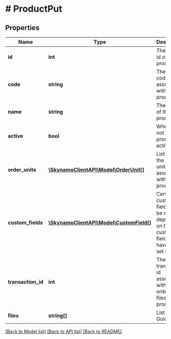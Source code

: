 # # ProductPut

## Properties

Name | Type | Description | Notes
------------ | ------------- | ------------- | -------------
**id** | **int** | The unique id of the product |
**code** | **string** | The unique code associated with this product | [optional]
**name** | **string** | The name of the product | [optional]
**active** | **bool** | Whether or not the product is active | [optional] [default to true]
**order_units** | [**\SkynamoClientAPI\Model\OrderUnit[]**](OrderUnit.md) | List of all the order units associated with a product | [optional]
**custom_fields** | [**\SkynamoClientAPI\Model\CustomField[]**](CustomField.md) | Certain custom fields may be required depending on the custom fields that have been set up | [optional]
**transaction_id** | **int** | The transaction id associated with files in order to link files to a product | [optional]
**files** | **string[]** | List of file Guids | [optional]

[[Back to Model list]](../../README.md#models) [[Back to API list]](../../README.md#endpoints) [[Back to README]](../../README.md)
